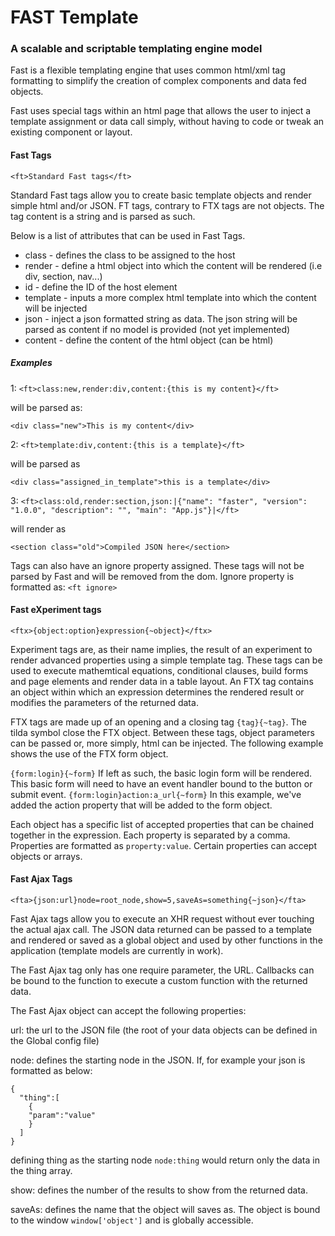 # FAST Template
### A scalable and scriptable templating engine model

Fast is a flexible templating engine that uses common html/xml tag formatting to simplify the creation of complex components and data fed objects.

Fast uses special tags within an html page that allows the user to inject a template assignment or data call simply, without having to code or tweak an existing component or layout.

#### Fast Tags 
``<ft>Standard Fast tags</ft>``

Standard Fast tags allow you to create basic template objects and render simple html and/or JSON. FT tags, contrary to FTX tags are not objects. The tag content is a string and is parsed as such.

Below is a list of attributes that can be used in Fast Tags.

- class - defines the class to be assigned to the host
- render - define a html object into which the content will be rendered (i.e div, section, nav...)
- id - define the ID of the host element
- template - inputs a more complex html template into which the content will be injected
- json - inject a json formatted string as data. The json string will be parsed as content if no model is provided (not yet implemented)
- content - define the content of the html object (can be html)
##### Examples
1:
``<ft>class:new,render:div,content:{this is my content}</ft>``

will be parsed as:

``<div class="new">This is my content</div>``

2:
``<ft>template:div,content:{this is a template}</ft>``

will be parsed as

``<div class="assigned_in_template">this is a template</div>``

3:
``<ft>class:old,render:section,json:|{"name": "faster",
      "version": "1.0.0",
      "description": "",
      "main": "App.js"}|</ft>``
      
will render as
      
``<section class="old">Compiled JSON here</section>``

Tags can also have an ignore property assigned. These tags will not be parsed by Fast and will be removed from the dom. Ignore property is formatted as: ``<ft ignore>``

#### Fast eXperiment tags
``<ftx>{object:option}expression{~object}</ftx>``

Experiment tags are, as their name implies, the result of an experiment to render advanced properties using a simple template tag. These tags can be used to execute mathemtical equations, conditional clauses, build forms and page elements and render data in a table layout.
An FTX tag contains an object within which an expression determines the rendered result or modifies the parameters of the returned data.

FTX tags are made up of an opening and a closing tag ``{tag}{~tag}``. The tilda symbol close the FTX object. Between these tags, object parameters can be passed or, more simply, html can be injected. The following example shows the use of the
FTX form object.
 
``{form:login}{~form}`` If left as such, the basic login form will be rendered. This basic form will need to have an event handler bound to the button or submit event. 
``{form:login}action:a_url{~form}`` In this example, we've added the action property that will be added to the form object.

Each object has a specific list of accepted properties that can be chained together in the expression. Each property is separated by a comma. Properties are formatted as ``property:value``.
Certain properties can accept objects or arrays.

#### Fast Ajax Tags
``<fta>{json:url}node=root_node,show=5,saveAs=something{~json}</fta>``

Fast Ajax tags allow you to execute an XHR request without ever touching the actual ajax call. The JSON data returned can be passed to a template and rendered or saved as a global object and used by other functions in the application (template models are currently in work).

The Fast Ajax tag only has one require parameter, the URL. Callbacks can be bound to the function to execute a custom function with the returned data.

The Fast Ajax object can accept the following properties:

url: the url to the JSON file (the root of your data objects can be defined in the Global config file)

node: defines the starting node in the JSON. If, for example your json is formatted as below:
````
{
  "thing":[
    {
    "param":"value"
    }
  ]
}
````
defining thing as the starting node ``node:thing`` would return only the data in the thing array.

show: defines the number of the results to show from the returned data.

saveAs: defines the name that the object will saves as. The object is bound to the window ``window['object']`` and is globally accessible.